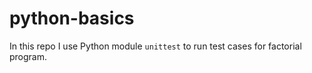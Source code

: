 # python-basics

In this repo I use Python module `unittest` to run test cases for factorial program.
